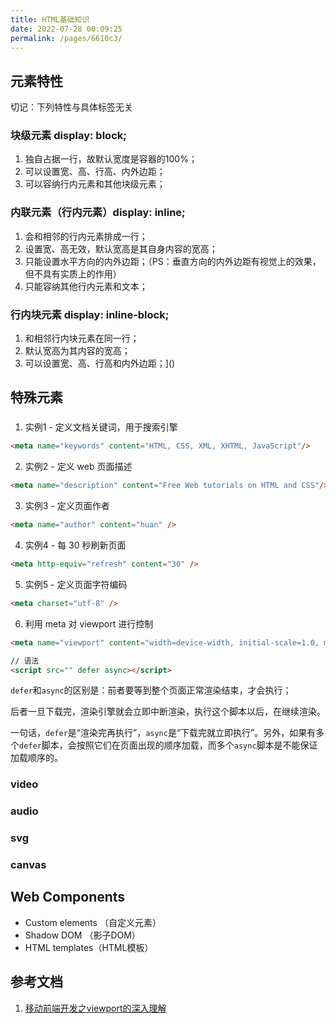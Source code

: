 ```yaml
---
title: HTML基础知识
date: 2022-07-28 00:09:25
permalink: /pages/6610c3/
---
```



## 元素特性
切记：下列特性与具体标签无关


### 块级元素 display: block;
1. 独自占据一行，故默认宽度是容器的100%； 
2. 可以设置宽、高、行高、内外边距； 
3. 可以容纳行内元素和其他块级元素；

### 内联元素（行内元素）display: inline;
1. 会和相邻的行内元素排成一行； 
2. 设置宽、高无效，默认宽高是其自身内容的宽高； 
3. 只能设置水平方向的内外边距；（PS：垂直方向的内外边距有视觉上的效果，但不具有实质上的作用） 
4. 只能容纳其他行内元素和文本；

### 行内块元素 display: inline-block;
1. 和相邻行内块元素在同一行； 
2. 默认宽高为其内容的宽高； 
3. 可以设置宽、高、行高和内外边距；]()


## 特殊元素
### <meta>
1. 实例1 - 定义文档关键词，用于搜索引擎
```html
<meta name="keywords" content="HTML, CSS, XML, XHTML, JavaScript"/>
```

2. 实例2 - 定义 web 页面描述
```html
<meta name="description" content="Free Web tutorials on HTML and CSS"/>
```

3. 实例3 - 定义页面作者
```html
<meta name="author" content="huan" />
```

4. 实例4 - 每 30 秒刷新页面
```html
<meta http-equiv="refresh" content="30" />
```

5. 实例5 - 定义页面字符编码
```html
<meta charset="utf-8" />
```

6. 利用 meta 对 viewport 进行控制
```html
<meta name="viewport" content="width=device-width, initial-scale=1.0, maximum-scale=1.0, user-scalable=0">
```

```html
// 语法
<script src="" defer async></script>
```

`defer`和`async`的区别是：前者要等到整个页面正常渲染结束，才会执行；

后者一旦下载完，渲染引擎就会立即中断渲染，执行这个脚本以后，在继续渲染。

一句话，`defer`是“渲染完再执行”，`async`是“下载完就立即执行”。另外，如果有多个`defer`脚本，会按照它们在页面出现的顺序加载，而多个`async`脚本是不能保证加载顺序的。

### video
### audio
### svg
### canvas


## Web Components
- Custom elements （自定义元素） 
- Shadow DOM （影子DOM） 
- HTML templates（HTML模板）


## 参考文档
1. [移动前端开发之viewport的深入理解](https://www.cnblogs.com/2050/p/3877280.html)
